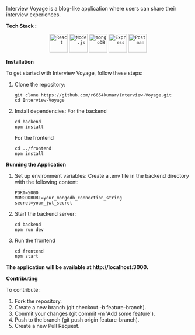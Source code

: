 Interview Voyage is a blog-like application where users can share their interview experiences.

**Tech Stack :**  
<div align="center">
	<code><img width="50" src="https://user-images.githubusercontent.com/25181517/183897015-94a058a6-b86e-4e42-a37f-bf92061753e5.png" alt="React" title="React"/></code>
	<code><img width="50" src="https://user-images.githubusercontent.com/25181517/183568594-85e280a7-0d7e-4d1a-9028-c8c2209e073c.png" alt="Node.js" title="Node.js"/></code>
	<code><img width="50" src="https://user-images.githubusercontent.com/25181517/182884177-d48a8579-2cd0-447a-b9a6-ffc7cb02560e.png" alt="mongoDB" title="mongoDB"/></code>
	<code><img width="50" src="https://user-images.githubusercontent.com/25181517/183859966-a3462d8d-1bc7-4880-b353-e2cbed900ed6.png" alt="Express" title="Express"/></code>
	<code><img width="50" src="https://user-images.githubusercontent.com/25181517/192109061-e138ca71-337c-4019-8d42-4792fdaa7128.png" alt="Postman" title="Postman"/></code>
</div>

**Installation**


To get started with Interview Voyage, follow these steps:

1. Clone the repository:
    ```
    git clone https://github.com/r6654kumar/Interview-Voyage.git
    cd Interview-Voyage
    ```

2. Install dependencies:
   For the backend
   ```
   cd backend
   npm install
   ```
   For the frontend
   ```
   cd ../frontend
   npm install
   ```

**Running the Application**

1. Set up environment variables:
   Create a .env file in the backend directory with the following content:
    ```
    PORT=5000
    MONGODBURL=your_mongodb_connection_string
    secret=your_jwt_secret
    ```
2. Start the backend server:
    ```
    cd backend
    npm run dev
    ```
3. Run the frontend
    ```
    cd frontend
    npm start
    ```
**The application will be available at http://localhost:3000.**


**Contributing**
 
 To contribute:
 1. Fork the repository.
 2. Create a new branch (git checkout -b feature-branch).
 3. Commit your changes (git commit -m 'Add some feature').
 4. Push to the branch (git push origin feature-branch).
 5. Create a new Pull Request.


